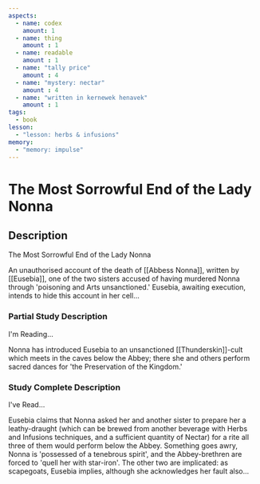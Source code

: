 ```yaml
---
aspects: 
  - name: codex
    amount: 1
  - name: thing
    amount : 1
  - name: readable
    amount : 1
  - name: "tally price"
    amount : 4
  - name: "mystery: nectar"
    amount : 4
  - name: "written in kernewek henavek"
    amount : 1
tags:
  - book
lesson:
  - "lesson: herbs & infusions"
memory:
  - "memory: impulse"
---
```


# The Most Sorrowful End of the Lady Nonna

## Description
The Most Sorrowful End of the Lady Nonna

An unauthorised account of the death of [[Abbess Nonna]], written by [[Eusebia]], one of the two sisters accused of having murdered Nonna through 'poisoning and Arts unsanctioned.' Eusebia, awaiting execution, intends to hide this account in her cell...
### Partial Study Description
I'm Reading...

Nonna has introduced Eusebia to an unsanctioned [[Thunderskin]]-cult which meets in the caves below the Abbey; there she and others perform sacred dances for 'the Preservation of the Kingdom.'
### Study Complete Description
I've Read...

Eusebia claims that Nonna asked her and another sister to prepare her a leathy-draught (which can be brewed from another beverage with Herbs and Infusions techniques, and a sufficient quantity of Nectar) for a rite all three of them would perform below the Abbey. Something goes awry, Nonna is 'possessed of a tenebrous spirit', and the Abbey-brethren are forced to 'quell her with star-iron'. The other two are implicated: as scapegoats, Eusebia implies, although she acknowledges her fault also...